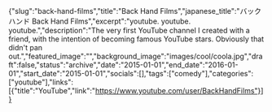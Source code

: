 {"slug":"back-hand-films","title":"Back Hand Films","japanese_title":"バックハンド Back Hand Films","excerpt":"youtube. youtube. youtube.","description":"The very first YouTube channel I created with a friend, with the intention of becoming famous YouTube stars. Obviously that didn't pan out.","featured_image":"","background_image":"images/cool/coola.jpg","draft":false,"status":"archive","date":"2015-01-01","end_date":"2016-01-01","start_date":"2015-01-01","socials":[],"tags":["comedy"],"categories":["youtube"],"links":[{"title":"YouTube","link":"https://www.youtube.com/user/BackHandFilms"}]}